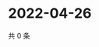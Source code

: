 # 2022-04-26

共 0 条

<!-- BEGIN WEIBO -->
<!-- 最后更新时间 Tue Apr 26 2022 02:17:58 GMT+0800 (China Standard Time) -->

<!-- END WEIBO -->

